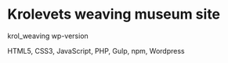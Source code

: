 # Krolevets weaving museum site
krol_weaving
wp-version

HTML5, CSS3, JavaScript, PHP, Gulp, npm, Wordpress